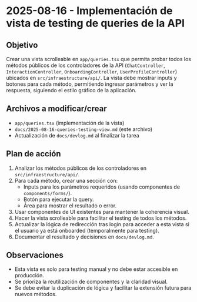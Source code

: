 # 2025-08-16 - Implementación de vista de testing de queries de la API

## Objetivo

Crear una vista scrolleable en `app/queries.tsx` que permita probar todos los métodos públicos de los controladores de la API (`ChatController`, `InteractionController`, `OnboardingController`, `UserProfileController`) ubicados en `src/infraestructure/api/`. La vista debe mostrar inputs y botones para cada método, permitiendo ingresar parámetros y ver la respuesta, siguiendo el estilo gráfico de la aplicación.

## Archivos a modificar/crear

- `app/queries.tsx` (implementación de la vista)
- `docs/2025-08-16-queries-testing-view.md` (este archivo)
- Actualización de `docs/devlog.md` al finalizar la tarea

## Plan de acción

1. Analizar los métodos públicos de los controladores en `src/infraestructure/api/`.
2. Para cada método, crear una sección con:
   - Inputs para los parámetros requeridos (usando componentes de `components/forms/`).
   - Botón para ejecutar la query.
   - Área para mostrar el resultado o error.
3. Usar componentes de UI existentes para mantener la coherencia visual.
4. Hacer la vista scrolleable para facilitar el testing de todos los métodos.
5. Actualizar la lógica de redirección tras login para acceder a esta vista si el usuario ya está onboarded (temporalmente para testing).
6. Documentar el resultado y decisiones en `docs/devlog.md`.

## Observaciones

- Esta vista es solo para testing manual y no debe estar accesible en producción.
- Se prioriza la reutilización de componentes y la claridad visual.
- Se debe evitar la duplicación de lógica y facilitar la extensión futura para nuevos métodos.
